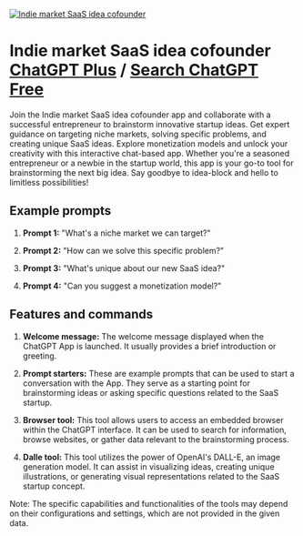 
[![Indie market SaaS idea cofounder](https://files.oaiusercontent.com/file-GJNkC4kHZmiXsqzf0jdVqMnO?se=2123-10-19T07%3A00%3A33Z&sp=r&sv=2021-08-06&sr=b&rscc=max-age%3D31536000%2C%20immutable&rscd=attachment%3B%20filename%3Da64fc24b-e22d-4bdb-8a6c-3deec5d3eab3.png&sig=UEtZKkAKEB1qEdDgMxmCf0QLdtUkyVP6Kqch6K0k8WI%3D)](https://chat.openai.com/g/g-FTroa7BTB-indie-market-saas-idea-cofounder)

# Indie market SaaS idea cofounder [ChatGPT Plus](https://chat.openai.com/g/g-FTroa7BTB-indie-market-saas-idea-cofounder) / [Search ChatGPT Free](https://gptcall.net/index.html#/?search=Indie%20market%20SaaS%20idea%20cofounder)

Join the Indie market SaaS idea cofounder app and collaborate with a successful entrepreneur to brainstorm innovative startup ideas. Get expert guidance on targeting niche markets, solving specific problems, and creating unique SaaS ideas. Explore monetization models and unlock your creativity with this interactive chat-based app. Whether you're a seasoned entrepreneur or a newbie in the startup world, this app is your go-to tool for brainstorming the next big idea. Say goodbye to idea-block and hello to limitless possibilities!

## Example prompts

1. **Prompt 1:** "What's a niche market we can target?"

2. **Prompt 2:** "How can we solve this specific problem?"

3. **Prompt 3:** "What's unique about our new SaaS idea?"

4. **Prompt 4:** "Can you suggest a monetization model?"

## Features and commands

1. **Welcome message:** The welcome message displayed when the ChatGPT App is launched. It usually provides a brief introduction or greeting.

2. **Prompt starters:** These are example prompts that can be used to start a conversation with the App. They serve as a starting point for brainstorming ideas or asking specific questions related to the SaaS startup.

3. **Browser tool:** This tool allows users to access an embedded browser within the ChatGPT interface. It can be used to search for information, browse websites, or gather data relevant to the brainstorming process.

4. **Dalle tool:** This tool utilizes the power of OpenAI's DALL-E, an image generation model. It can assist in visualizing ideas, creating unique illustrations, or generating visual representations related to the SaaS startup concept.

Note: The specific capabilities and functionalities of the tools may depend on their configurations and settings, which are not provided in the given data.


